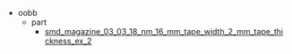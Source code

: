 * oobb
  * part
    * [smd_magazine_03_03_18_nm_16_mm_tape_width_2_mm_tape_thickness_ex_2](oobb/part/smd_magazine_03_03_18_nm_16_mm_tape_width_2_mm_tape_thickness_ex_2)
